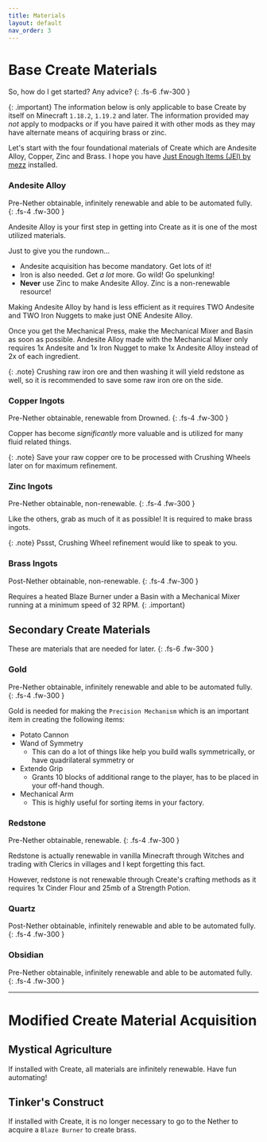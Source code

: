 ```yaml
---
title: Materials
layout: default
nav_order: 3
---
```

# Base Create Materials

So, how do I get started? Any advice?
{: .fs-6 .fw-300 }

{: .important}
The information below is only applicable to base Create by itself on Minecraft `1.18.2`, `1.19.2` and later. The information provided may *not* apply to modpacks or if you have paired it with other mods as they may have alternate means of acquiring brass or zinc.

Let's start with the four foundational materials of Create which are Andesite Alloy, Copper, Zinc and Brass. I hope you have [Just Enough Items (JEI) by mezz](https://www.curseforge.com/minecraft/mc-mods/jei) installed.

### Andesite Alloy

Pre-Nether obtainable, infinitely renewable and able to be automated fully.
{: .fs-4 .fw-300 }

Andesite Alloy is your first step in getting into Create as it is one of the most utilized materials. 

Just to give you the rundown...
- Andesite acquisition has become mandatory. Get lots of it!
- Iron is also needed. Get *a lot* more. Go wild! Go spelunking!
- **Never** use Zinc to make Andesite Alloy. Zinc is a non-renewable resource!

Making Andesite Alloy by hand is less efficient as it requires TWO Andesite and TWO Iron Nuggets to make just ONE Andesite Alloy.

Once you get the Mechanical Press, make the Mechanical Mixer and Basin as soon as possible. Andesite Alloy made with the Mechanical Mixer only requires 1x Andesite and 1x Iron Nugget to make 1x Andesite Alloy instead of 2x of each ingredient.

{: .note}
Crushing raw iron ore and then washing it will yield redstone as well, so it is recommended to save some raw iron ore on the side.

### Copper Ingots

Pre-Nether obtainable, renewable from Drowned.
{: .fs-4 .fw-300 }

Copper has become *significantly* more valuable and is utilized for many fluid related things.

{: .note}
Save your raw copper ore to be processed with Crushing Wheels later on for maximum refinement.

### Zinc Ingots

Pre-Nether obtainable, non-renewable.
{: .fs-4 .fw-300 }

Like the others, grab as much of it as possible! It is required to make brass ingots.

{: .note}
Pssst, Crushing Wheel refinement would like to speak to you.

### Brass Ingots

Post-Nether obtainable, non-renewable.
{: .fs-4 .fw-300 }

Requires a heated Blaze Burner under a Basin with a Mechanical Mixer running at a minimum speed of 32 RPM.
{: .important}

## Secondary Create Materials
These are materials that are needed for later.
{: .fs-6 .fw-300 }

### Gold
Pre-Nether obtainable, infinitely renewable and able to be automated fully.
{: .fs-4 .fw-300 }

Gold is needed for making the `Precision Mechanism` which is an important item in creating the following items:
- Potato Cannon
- Wand of Symmetry
  - This can do a lot of things like help you build walls symmetrically, or have quadrilateral symmetry or 
- Extendo Grip
  - Grants 10 blocks of additional range to the player, has to be placed in your off-hand though.
- Mechanical Arm
  - This is highly useful for sorting items in your factory.

### Redstone
Pre-Nether obtainable, renewable.
{: .fs-4 .fw-300 }

Redstone is actually renewable in vanilla Minecraft through Witches and trading with Clerics in villages and I kept forgetting this fact.

However, redstone is not renewable through Create's crafting methods as it requires 1x Cinder Flour and 25mb of a Strength Potion.

### Quartz
Post-Nether obtainable, infinitely renewable and able to be automated fully.
{: .fs-4 .fw-300 }

### Obsidian
Pre-Nether obtainable, infinitely renewable and able to be automated fully.
{: .fs-4 .fw-300 }

---

# Modified Create Material Acquisition

## Mystical Agriculture
If installed with Create, all materials are infinitely renewable. Have fun automating!

## Tinker's Construct
If installed with Create, it is no longer necessary to go to the Nether to acquire a `Blaze Burner` to create brass.